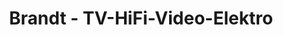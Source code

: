 ---
title: "Brandt - TV-HiFi-Video-Elektro"
url: /eschershausen/brandt-tv-hifi-video-elektro/
shop: Elektronik
---